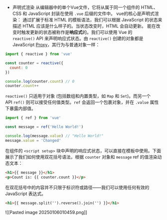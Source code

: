 - 声明式渲染
	 从编辑器中的单个Vue文件，它将从属于同一个组件的 HTML、CSS 和 JavaScript 封装在使用 `.vue` 后缀的文件中。
	 vue的核心是声明式渲染： 通过扩展于标准 HTML 的模板语法，我们可以根据 JavaScript 的状态来描述 HTML 应该是什么样子的。当状态改变时，HTML 会自动更新。
	 能在改变时触发更新的状态被称作是**响应式**的。我们可以使用 Vue 的 `reactive()` API 来声明响应式状态。由 `reactive()` 创建的对象都是 JavaScript [Proxy](https://developer.mozilla.org/en-US/docs/Web/JavaScript/Reference/Global_Objects/Proxy)，其行为与普通对象一样：
```js
import { reactive } from 'vue'

const counter = reactive({
  count: 0
})

console.log(counter.count) // 0
counter.count++
```
`reactive()` 只适用于对象 (包括数组和内置类型，如 `Map` 和 `Set`)。而另一个 API `ref()` 则可以接受任何值类型。`ref` 会返回一个包裹对象，并在 `.value` 属性下暴露内部值。
```js
import { ref } from 'vue'

const message = ref('Hello World!')

console.log(message.value) // "Hello World!"
message.value = 'Changed'

```
在组件的 `<script setup>` 块中声明的响应式状态，可以直接在模板中使用。下面展示了我们如何使用双花括号语法，根据 `counter` 对象和 `message` ref 的值渲染动态文本：
```html
<h1>{{ message }}</h1>
<p>Count is: {{ counter.count }}</p>
```
在双花括号中的内容并不只限于标识符或路径——我们可以使用任何有效的 JavaScript 表达式。
```html
<h1>{{ message.split('').reverse().join('') }}</h1>
```
![[Pasted image 20250106010459.png]]
